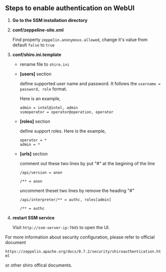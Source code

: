 Steps to enable authentication on WebUI
---------------------------------------------------------------------------------
1. **Go to the SSM installation directory**

2. **conf/zeppeline-site.xml**
   
   Find property `zeppelin.anonymous.allowed`, change it's value from default  `false` to `true`
   
 
3. **conf/shiro.ini.template**
   
   * rename file to `shiro.ini`
   
   * **[users]** section
   
      define supported user name and password. It follows the `username = password, role` format.
   
      Here is an example,
     
      ```
      admin = intel@intel, admin
      ssmoperator = operator@operation, operator    
      ```
    
   * **[roles]** section
   
      define support roles. Here is the example, 
   
      ```
      operator = *
     admin = *    
     ```
   
   * **[urls]** section
   
      comment out these two lines by put "#" at the begining of the line
      
      `/api/version = anon`
      
      `/** = anon`
      
      uncomment theset two lines by remove the heading "#"
      
      `/api/interpreter/** = authc, roles[admin]`
      
      `/** = authc`
    
4. **restart SSM service**

   Visit `http://ssm-server-ip:7045` to open the UI. 




   
For more information about security configuration, please refer to official document   
   
   `https://zeppelin.apache.org/docs/0.7.2/security/shiroauthentication.html`
   
or other shiro offical documents. 





   

